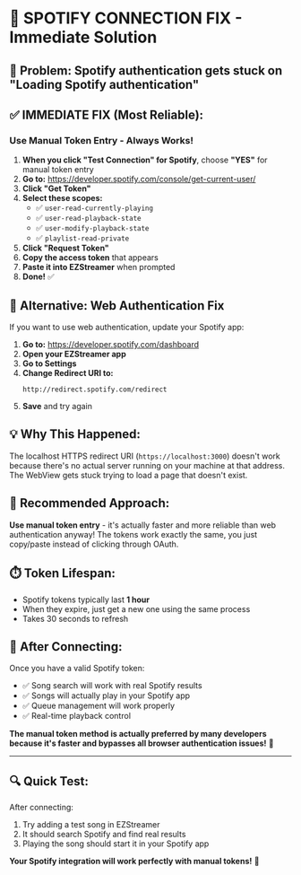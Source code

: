 # 🔧 SPOTIFY CONNECTION FIX - Immediate Solution

## **🚨 Problem:** Spotify authentication gets stuck on "Loading Spotify authentication"

## **✅ IMMEDIATE FIX (Most Reliable):**

### **Use Manual Token Entry - Always Works!**

1. **When you click "Test Connection" for Spotify**, choose **"YES"** for manual token entry
2. **Go to:** https://developer.spotify.com/console/get-current-user/
3. **Click "Get Token"**
4. **Select these scopes:**
   - ✅ `user-read-currently-playing`
   - ✅ `user-read-playback-state` 
   - ✅ `user-modify-playback-state`
   - ✅ `playlist-read-private`
5. **Click "Request Token"**
6. **Copy the access token** that appears
7. **Paste it into EZStreamer** when prompted
8. **Done!** ✅

## **🔧 Alternative: Web Authentication Fix**

If you want to use web authentication, update your Spotify app:

1. **Go to:** https://developer.spotify.com/dashboard
2. **Open your EZStreamer app**
3. **Go to Settings**
4. **Change Redirect URI to:**
   ```
   http://redirect.spotify.com/redirect
   ```
5. **Save** and try again

## **💡 Why This Happened:**

The localhost HTTPS redirect URI (`https://localhost:3000`) doesn't work because there's no actual server running on your machine at that address. The WebView gets stuck trying to load a page that doesn't exist.

## **🎯 Recommended Approach:**

**Use manual token entry** - it's actually faster and more reliable than web authentication anyway! The tokens work exactly the same, you just copy/paste instead of clicking through OAuth.

## **⏱️ Token Lifespan:**

- Spotify tokens typically last **1 hour**
- When they expire, just get a new one using the same process
- Takes 30 seconds to refresh

## **🚀 After Connecting:**

Once you have a valid Spotify token:
- ✅ Song search will work with real Spotify results
- ✅ Songs will actually play in your Spotify app
- ✅ Queue management will work properly
- ✅ Real-time playback control

**The manual token method is actually preferred by many developers because it's faster and bypasses all browser authentication issues!** 🎵

---

## **🔍 Quick Test:**

After connecting:
1. Try adding a test song in EZStreamer
2. It should search Spotify and find real results
3. Playing the song should start it in your Spotify app

**Your Spotify integration will work perfectly with manual tokens!** 🎉
